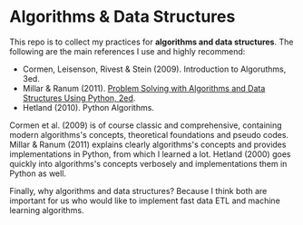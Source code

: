 # Algorithms & Data Structures

This repo is to collect my practices for **algorithms and data structures**. The following are the main references I use and highly recommend:

- Cormen, Leisenson, Rivest & Stein (2009). Introduction to Algoruthms, 3ed.
- Millar & Ranum (2011). [Problem Solving with Algorithms and Data Structures Using Python, 2ed](http://interactivepython.org/runestone/static/pythonds/index.html).
- Hetland (2010). Python Algorithms.

Cormen et al. (2009) is of course classic and comprehensive, containing modern algorithms's concepts, theoretical foundations and pseudo codes. Millar & Ranum (2011) explains clearly algorithms's concepts and provides implementations in Python, from which I learned a lot. Hetland (2000) goes quickly into algorithms's concepts verbosely and implementations them in Python as well.

Finally, why algorithms and data structures? Because I think both are important for us who would like to implement fast data ETL and machine learning algorithms.
